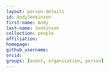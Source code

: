 ```yaml
---
layout: person-details
id: AndyJenkinson
first-name: Andy
last-name: Jenkinson
collection: people
affiliation:
homepage:
github_username: 
orcid:
groups: [event, organisation, person]
---
```

